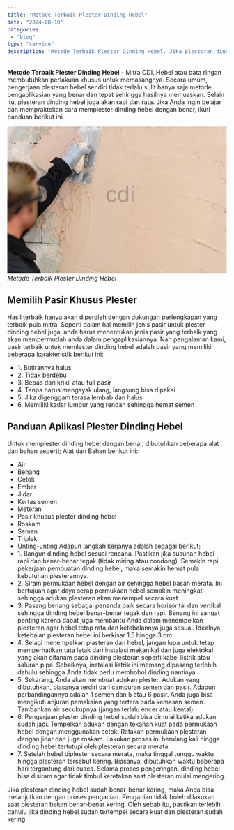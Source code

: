 ```yaml
---
title: "Metode Terbaik Plester Dinding Hebel"
date: "2024-08-10"
categories:
 - "blog"
type: "service"
description: "Metode Terbaik Plester Dinding Hebel. Jika plesteran dinding hebel sudah benar-benar kering, maka Anda bisa melanjutkan dengan proses pengacian. Pengacian ti..."
---
```


**Metode Terbaik Plester Dinding Hebel** - Mitra CDI. Hebel atau bata ringan membutuhkan perlakuan khusus untuk memasangnya. Secara umum, pengerjaan plesteran hebel sendiri tidak terlalu sulit hanya saja metode pengaplikasian yang benar dan tepat sehingga hasilnya memuaskan. Selain itu, plesteran dinding hebel juga akan rapi dan rata. Jika Anda ingin belajar dan mempraktekan cara memplester dinding hebel dengan benar, ikuti panduan berikut ini.

![Metode Terbaik Plester Dinding Hebel](/images/blog/plester-dinding.jpg)
*Metode Terbaik Plester Dinding Hebel*

 ## Memilih Pasir Khusus Plester

Hasil terbaik hanya akan diperoleh dengan dukungan perlengkapan yang terbaik pula mitra. Seperti dalam hal memilih jenis pasir untuk plester dinding hebel juga, anda harus menentukan jenis pasir yang terbaik yang akan mempermudah anda dalam pengaplikasiannya. Nah pengalaman kami, pasir terbaik untuk memlester dinding hebel adalah pasir yang memiliki beberapa karakteristik berikut ini;
- 1\. Butirannya halus
- 2\. Tidak berdebu
- 3\. Bebas dari krikil atau full pasir
- 4\. Tanpa harus mengayak ulang, langsung bisa dipakai
- 5\. Jika digenggam terasa lembab dan halus
- 6\. Memiliki kadar lumpur yang rendah sehingga hemat semen

 ## Panduan Aplikasi Plester Dinding Hebel

Untuk memplester dinding hebel dengan benar, dibutuhkan beberapa alat dan bahan seperti;
Alat dan Bahan berikut ini:
- Air
- Benang
- Cetok
- Ember
- Jidar
- Kertas semen
- Meteran
- Pasir khusus plester dinding hebel
- Roskam
- Semen
- Triplek
- Unting-unting
Adapun langkah kerjanya adalah sebagai berikut;
- 1\. Bangun dinding hebel sesuai rencana. Pastikan jika susunan hebel rapi dan benar-benar tegak (tidak miring atau condong). Semakin rapi pekerjaan pembuatan dinding hebel, maka semakin hemat pula kebutuhan plesterannya.
- 2\. Siram permukaan hebel dengan air sehingga hebel basah merata. Ini bertujuan agar daya serap permukaan hebel semakin meningkat sehingga adukan plesteran akan menempel secara kuat.
- 3\. Pasang benang sebagai penanda baik secara horisontal dan vertikal sehingga dinding hebel benar-benar tegak dan rapi. Benang ini sangat penting karena dapat juga membantu Anda dalam menempelkan plesteran agar hebel tetap rata dan ketebalannya juga sesuai. Idealnya, ketebalan plesteran hebel ini berkisar 1,5 hingga 3 cm.
- 4\. Selagi menempelkan plasteran dan hebel, jangan lupa untuk tetap memperhatikan tata letak dari instalasi mekanikal dan juga elektrikal yang akan ditanam pada dinding plesteran seperti kabel listrik atau saluran pipa. Sebaiknya, instalasi listrik ini memang dipasang terlebih dahulu sehingga Anda tidak perlu membobol dinding nantinya.
- 5\. Sekarang, Anda akan membuat adukan plester. Adukan yang dibutuhkan, biasanya terdiri dari campuran semen dan pasir. Adapun perbandingannya adalah 1 semen dan 5 atau 6 pasir. Anda juga bisa mengikuti anjuran pemakaian yang tertera pada kemasan semen. Tambahkan air secukupnya (jangan terlalu encer atau kental)
- 6\. Pengerjaan plester dinding hebel sudah bisa dimulai ketika adukan sudah jadi. Tempelkan adukan dengan tekanan kuat pada permukaan hebel dengan menggunakan cetok. Ratakan permukaan plesteran dengan jidar dan juga roskam. Lakukan proses ini berulang kali hingga dinding hebel tertutupi oleh plesteran secara merata.
- 7\. Setelah hebel diplester secara merata, maka tinggal tunggu waktu hingga plesteran tersebut kering. Biasanya, dibutuhkan waktu beberapa hari tergantung dari cuaca. Selama proses pengeringan, dinding hebel bisa disiram agar tidak timbul keretakan saat plesteran mulai mengering.

Jika plesteran dinding hebel sudah benar-benar kering, maka Anda bisa melanjutkan dengan proses pengacian. Pengacian tidak boleh dilakukan saat plesteran belum benar-benar kering. Oleh sebab itu, pastikan terlebih dahulu jika dinding hebel sudah tertempel secara kuat dan plesteran sudah kering.

